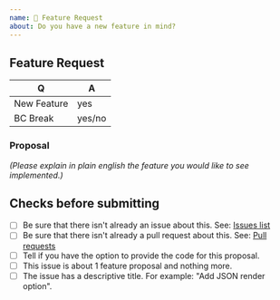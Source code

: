 ```yaml
---
name: 🎉 Feature Request
about: Do you have a new feature in mind?
---
```


## Feature Request

|    Q        |   A
|------------ | ------
| New Feature | yes
| BC Break    | yes/no


### Proposal

_(Please explain in plain english the feature you would like to see implemented.)_

## Checks before submitting

* [ ] Be sure that there isn't already an issue about this. See: [Issues list](https://github.com/bakame-php/cron-expression/issues)
* [ ] Be sure that there isn't already a pull request about this. See: [Pull requests](https://github.com/bakame-php/cron-expression/pulls)
* [ ] Tell if you have the option to provide the code for this proposal.
* [ ] This issue is about 1 feature proposal and nothing more.
* [ ] The issue has a descriptive title. For example: "Add JSON render option".
